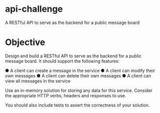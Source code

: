 # api-challenge
A RESTful API to serve as the backend for a public message board

# Objective

Design and build a RESTful API to serve as the backend for a public message board. It should
support the following features:

● A client can create a message in the service
● A client can modify their own messages
● A client can delete their own messages
● A client can view all messages in the service

Use an in-memory solution for storing any data for this service. Consider the appropriate HTTP
verbs, headers and responses to use.

You should also include tests to assert the correctness of your solution.
